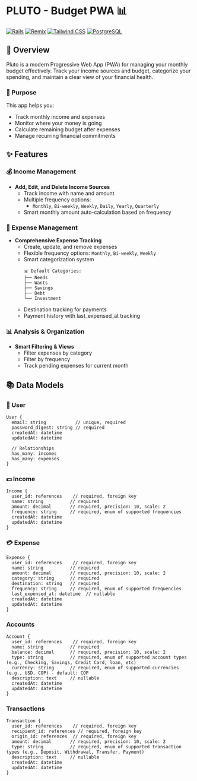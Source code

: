 # PLUTO - Budget PWA 📊

[![Rails](https://img.shields.io/badge/Rails-8.x-blue.svg)](https://rubyonrails.org/)
[![Remix](https://img.shields.io/badge/Remix-1.x-blue.svg)](https://remix.run/)
[![Tailwind CSS](https://img.shields.io/badge/Tailwind-3.x-38B2AC.svg)](https://tailwindcss.com/)
[![PostgreSQL](https://img.shields.io/badge/PostgreSQL-13.x-336791.svg)](https://www.postgresql.org/)

## 📝 Overview

Pluto is a modern Progressive Web App (PWA) for managing your monthly budget effectively. Track your income sources and budget, categorize your spending, and maintain a clear view of your financial health.

### 🎯 Purpose

This app helps you:

- Track monthly income and expenses
- Monitor where your money is going
- Calculate remaining budget after expenses
- Manage recurring financial commitments

## ✨ Features

### 💰 Income Management

- **Add, Edit, and Delete Income Sources**
  - Track income with name and amount
  - Multiple frequency options:
    - `Monthly`, `Bi-weekly`, `Weekly`, `Daily`, `Yearly`, `Quarterly`
  - Smart monthly amount auto-calculation based on frequency

### 💸 Expense Management

- **Comprehensive Expense Tracking**
  - Create, update, and remove expenses
  - Flexible frequency options:
    `Monthly`, `Bi-weekly`, `Weekly`
  - Smart categorization system
    ```
    📊 Default Categories:
    ├── Needs
    ├── Wants
    ├── Savings
    ├── Debt
    └── Investment
    ```
  - Destination tracking for payments
  - Payment history with last_expensed_at tracking

### 📊 Analysis & Organization

- **Smart Filtering & Views**
  - Filter expenses by category
  - Filter by frequency
  - Track pending expenses for current month

## 📚 Data Models

### 👤 User

```
User {
  email: string           // unique, required
  password_digest: string // required
  createdAt: datetime
  updatedAt: datetime

  // Relationships
  has_many: incomes
  has_many: expenses
}
```

### 💵 Income

```
Income {
  user_id: references    // required, foreign key
  name: string          // required
  amount: decimal       // required, precision: 10, scale: 2
  frequency: string     // required, enum of supported frequencies
  createdAt: datetime
  updatedAt: datetime
}
```

### 💳 Expense

```
Expense {
  user_id: references    // required, foreign key
  name: string          // required
  amount: decimal       // required, precision: 10, scale: 2
  category: string      // required
  destination: string   // required
  frequency: string     // required, enum of supported frequencies
  last_expensed_at: datetime  // nullable
  createdAt: datetime
  updatedAt: datetime
}
```

### Accounts

```
Account {
  user_id: references    // required, foreign key
  name: string          // required
  balance: decimal      // required, precision: 10, scale: 2
  type: string          // required, enum of supported account types (e.g., Checking, Savings, Credit Card, loan, etc)
  currency: string      // required, enum of supported currencies (e.g., USD, COP) - default: COP
  description: text     // nullable
  createdAt: datetime
  updatedAt: datetime
}
```

### Transactions

```
Transaction {
  user_id: references    // required, foreign key
  recipient_id: references // required, foreign key
  origin_id: references  // required, foreign key
  amount: decimal       // required, precision: 10, scale: 2
  type: string          // required, enum of supported transaction types (e.g., Deposit, Withdrawal, Transfer, Payment)
  description: text     // nullable
  createdAt: datetime
  updatedAt: datetime
}
```
